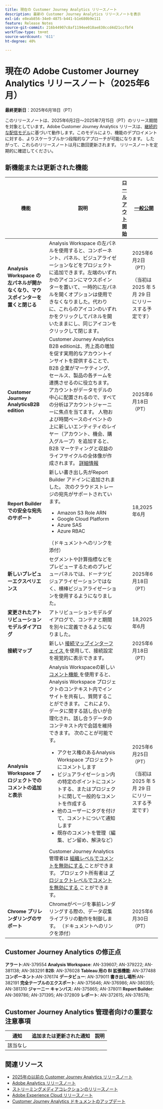 ```yaml
---
title: 現在の Customer Journey Analytics リリースノート
description: 最新の Customer Journey Analytics リリースノートを表示
exl-id: e8eab856-34e0-4875-b441-b1e680b9e111
feature: Release Notes
source-git-commit: 216b44907c8af1194ee010ae830ccd4d21ccfbf4
workflow-type: tm+mt
source-wordcount: '611'
ht-degree: 40%

---
```


# 現在の Adobe Customer Journey Analytics リリースノート（2025年6月）

**最終更新日**：2025年6月18日（PT）


このリリースノートは、2025年6月2日～2025年7月15日（PT）のリリース期間を対象としています。Adobe Customer Journey Analytics リリースは、[継続的な配信モデル](releases.md)に基づいて動作します。このモデルにより、機能のデプロイメントに対する、よりスケーラブルかつ段階的なアプローチが可能になります。 したがって、これらのリリースノートは月に数回更新されます。 リリースノートを定期的に確認してください。

## 新機能または更新された機能

| 機能 | 説明 | [ロールアウト開始](releases.md) | [一般公開](releases.md) |
| ----------- | ---------- | ------- | ---- |
| **Analysis Workspace の左パネルが開かなくなり、マウスポインターを置くと閉じる** | Analysis Workspace の左パネルを使用すると、コンポーネント、パネル、ビジュアライゼーションなどをプロジェクトに追加できます。左端のいずれかのアイコンにマウスポインターを置いて、一時的に左パネルを開くオプションは使用できなくなりました。代わりに、これらのアイコンのいずれかをクリックしてパネルを開いたままにし、同じアイコンをクリックして閉じます。 |  | 2025年6月2日（PT） <p>（当初は 2025 年 5 月 29 日にリリースする予定です）</p> |
| **Customer Journey AnalyticsB2B edition** | Customer Journey Analytics B2B editionは、売上高の増加を促す実用的なアカウントインサイトを提供することで、B2B 企業がマーケティング、セールス、製品の各チームを連携させるのに役立ちます。 アカウントがデータモデルの中心に配置されるので、すべての分析はアカウントジャーニーに焦点を当てます。 人物および時間ベースのイベントの上に新しいエンティティのレイヤー（アカウント、機会、購入グループ）を追加すると、B2B マーケティングと収益のライフサイクルの全体像が作成されます。 [詳細情報](https://experienceleague.adobe.com/ja/docs/analytics-platform/using/cja-overview/cja-b2b/cja-b2b-edition) |  | 2025年6月18日（PT） |
| **Report Builderでの安全な宛先のサポート** | 新しい書き出し先がReport Builder アドインに追加されました。 次のクラウドストレージの宛先がサポートされています。 <ul><li>Amazon S3 Role ARN</li><li>Google Cloud Platform</li><li>Azure SAS</li><li>Azure RBAC</li></ul> （ドキュメントへのリンクを添付） |  | 18,2025年6月 |
| **新しいプレビューエクスペリエンス** | セグメントや計算指標などをプレビューするためのプレビューパネルでは、ドーナツビジュアライゼーションではなく、横棒ビジュアライゼーションを使用するようになりました。 |  | 2025年6月18日（PT） |
| **変更されたアトリビューションモデルダイアログ** | アトリビューションモデルダイアログで、コンテナと期間を別々に定義できるようになりました。 |  | 18,2025年6月 |
| **接続マップ** | 新しい [ 接続マップインターフェイス ](https://experienceleague.adobe.com/en/docs/analytics-platform/using/cja-connections/create-connection#connection-map) を使用して、接続設定を視覚的に表示できます。 |  | 2025年6月18日（PT） |
| **Analysis Workspace プロジェクトでのコメントの追加と表示** | Analysis Workspaceの新しい [ コメント機能 ](https://experienceleague.adobe.com/en/docs/analytics-platform/using/cja-workspace/build-workspace-project/comment-projects) を使用すると、Analysis Workspace プロジェクトのコンテキスト内でインサイトを共有し、質問することができます。 これにより、データに関する話し合いが合理化され、話し合うデータのコンテキスト内で会話を維持できます。 次のことが可能です。 <ul><li>アクセス権のあるAnalysis Workspace プロジェクトにコメントします</li><li>ビジュアライゼーション内の特定のポイントにコメントする、またはプロジェクトに関して一般的なコメントを作成する</li><li>他のユーザーにタグを付けて、コメントについて通知します</li><li>既存のコメントを管理（編集、ピン留め、解決など）</li></ul>Customer Journey Analytics管理者は [ 組織レベルでコメントを無効にする ](https://experienceleague.adobe.com/en/docs/analytics-platform/using/cja-workspace/user-preferences#ims-organization-preferences) ことができます。 プロジェクト所有者は [ プロジェクトレベルでコメントを無効にする ](https://experienceleague.adobe.com/ja/docs/analytics-platform/using/cja-workspace/build-workspace-project/create-projects) ことができます。 |  | 2025年6月25日（PT） <p>（当初は 2025 年 5 月 29 日にリリースする予定です）</p> |
| **Chrome プリレンダリングのサポート** | Chromeがページを事前レンダリングする際の、データ収集ライブラリの動作を制御します。 （ドキュメントへのリンクを添付） |  | 2025年6月30日（PT） |

## Customer Journey Analytics の修正点

**アラート**:AN-379554
**Analysis Workspace**: AN-339607; AN-379222; AN-381138; AN-383291
**B2B**: AN-376028
**Tableau 用の BI 拡張機能**: AN-377488
**コンポーネント**:AN-376174
**データビュー**: AN-379011
**書き出し場所**:AN-382191
**完全テーブルのエクスポート**: AN-375646; AN-376986; AN-380355; AN-381310
**ジャーニー キャンバス**: AN-375865; AN-378011
**Report Builder**: AN-369786; AN-371395; AN-372809
**レポート**: AN-372615; AN-378578;


## Customer Journey Analytics 管理者向けの重要な注意事項

| 通知 | 追加または更新された通知 | 説明 |
| --- | --- | --- |
| 該当なし | | |

## 関連リソース

* [2025年の以前の Customer Journey Analytics リリースノート](/help/release-notes/2025.md)
* [Adobe Analytics リリースノート](https://experienceleague.adobe.com/docs/analytics/release-notes/latest.html?lang=ja)
* [ストリーミングメディアコレクションのリリースノート](https://experienceleague.adobe.com/docs/media-analytics/using/additional-resources/release-notes.html?lang=ja)
* [Adobe Experience Cloud リリースノート](https://experienceleague.adobe.com/docs/release-notes/experience-cloud/current.html?lang=ja)
* [Customer Journey Analytics ドキュメントのアップデート](/help/release-notes/doc-changes.md)
